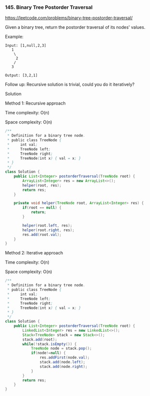 ### 145. Binary Tree Postorder Traversal

https://leetcode.com/problems/binary-tree-postorder-traversal/

Given a binary tree, return the postorder traversal of its nodes' values.

Example:
```
Input: [1,null,2,3]
   1
    \
     2
    /
   3

Output: [3,2,1]
```
Follow up: Recursive solution is trivial, could you do it iteratively?

Solution

Method 1: Recursive approach

Time complexity: O(n)

Space complexity: O(n)

```java
/**
 * Definition for a binary tree node.
 * public class TreeNode {
 *     int val;
 *     TreeNode left;
 *     TreeNode right;
 *     TreeNode(int x) { val = x; }
 * }
 */
class Solution {
    public List<Integer> postorderTraversal(TreeNode root) {
        ArrayList<Integer> res = new ArrayList<>();
        helper(root, res);
        return res;
    }

    private void helper(TreeNode root, ArrayList<Integer> res) {
        if(root == null) {
            return;
        }

        helper(root.left, res);
        helper(root.right, res);
        res.add(root.val);
    }
}
```

Method 2: Iterative approach

Time complexity: O(n)

Space complexity: O(n)

```java
/**
 * Definition for a binary tree node.
 * public class TreeNode {
 *     int val;
 *     TreeNode left;
 *     TreeNode right;
 *     TreeNode(int x) { val = x; }
 * }
 */
class Solution {
    public List<Integer> postorderTraversal(TreeNode root) {
        LinkedList<Integer> res = new LinkedList<>();
        Stack<TreeNode> stack = new Stack<>();
        stack.add(root);
        while(!stack.isEmpty()) {
            TreeNode node = stack.pop();
            if(node!=null) {
                res.addFirst(node.val);
                stack.add(node.left);
                stack.add(node.right);
            }
        }
        return res;
    }
}
```